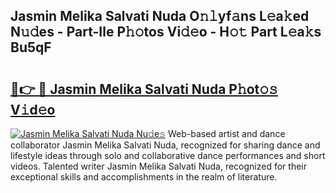 ## Jasmin Melika Salvati Nuda O𝚗𝚕yf𝚊ns L𝚎a𝚔ed N𝚞𝚍es - Part-Ile P𝚑𝚘tos Vi𝚍𝚎o - H𝚘𝚝 Part L𝚎a𝚔s Bu5qF

# <h2><a href="http://kfa18y.oniu.top/?m=Jasmin+Melika+Salvati+Nuda">🔗👉 🔴 Jasmin Melika Salvati Nuda P𝚑ot𝚘𝚜 V𝚒d𝚎o</a></h2>

[![Jasmin Melika Salvati Nuda Nu𝚍e𝚜](https://i.imgur.com/0qMVB7G.gif)](http://kfa18y.oniu.top/?m=Jasmin+Melika+Salvati+Nuda)
Web-based artist and dance collaborator Jasmin Melika Salvati Nuda, recognized for sharing dance and lifestyle ideas through solo and collaborative dance performances and short videos. Talented writer Jasmin Melika Salvati Nuda, recognized for their exceptional skills and accomplishments in the realm of literature.  
